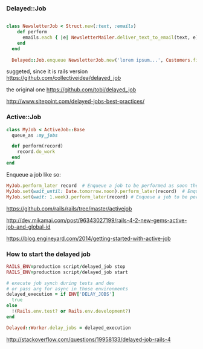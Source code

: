 ### Delayed::Job

```ruby

class NewsletterJob < Struct.new(:text, :emails)
    def perform
      emails.each { |e| NewsletterMailer.deliver_text_to_email(text, e) }
    end    
  end  
  
  Delayed::Job.enqueue NewsletterJob.new('lorem ipsum...', Customers.find(:all).collect(&:email))
  ```

suggeted, since it is rails version
https://github.com/collectiveidea/delayed_job 

the original one
https://github.com/tobi/delayed_job

http://www.sitepoint.com/delayed-jobs-best-practices/


### Active::Job

```ruby
class MyJob < ActiveJob::Base
  queue_as :my_jobs

  def perform(record)
    record.do_work
  end
end
```
Enqueue a job like so:

```ruby
MyJob.perform_later record  # Enqueue a job to be performed as soon the queueing system is free.
MyJob.set(wait_until: Date.tomorrow.noon).perform_later(record)  # Enqueue a job to be performed tomorrow at noon.
MyJob.set(wait: 1.week).perform_later(record) # Enqueue a job to be performed 1 week from now.

```
https://github.com/rails/rails/tree/master/activejob



http://dev.mikamai.com/post/96343027199/rails-4-2-new-gems-active-job-and-global-id

https://blog.engineyard.com/2014/getting-started-with-active-job


### How to start the delayed job

```ruby
RAILS_ENV=production script/delayed_job stop
RAILS_ENV=production script/delayed_job start

# execute job synch during tests and dev
# or pass arg for async in those environments
delayed_execution = if ENV['DELAY_JOBS']
  true
else
  !(Rails.env.test? or Rails.env.development?)
end

Delayed::Worker.delay_jobs = delayed_execution
```

http://stackoverflow.com/questions/19958133/delayed-job-rails-4
